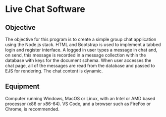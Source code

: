# Live Chat Software

## Objective 
The objective for this program is to create a simple group chat application using the Node.js stack. 
HTML and Bootstrap is used to implement a tabbed login and register interface. 
A logged in user types a message in chat and, on send, this message is recorded in a message collection within the database with keys for the document schema.
When user accesses the chat page, all of the messages are read from the database and passed to EJS for rendering. The chat content is dynamic.


## Equipment 
Computer running Windows, MacOS or Linux, with an Intel or AMD based processor (x86 or x86-64). VS Code, and a browser such as FireFox or Chrome, is recommended.

